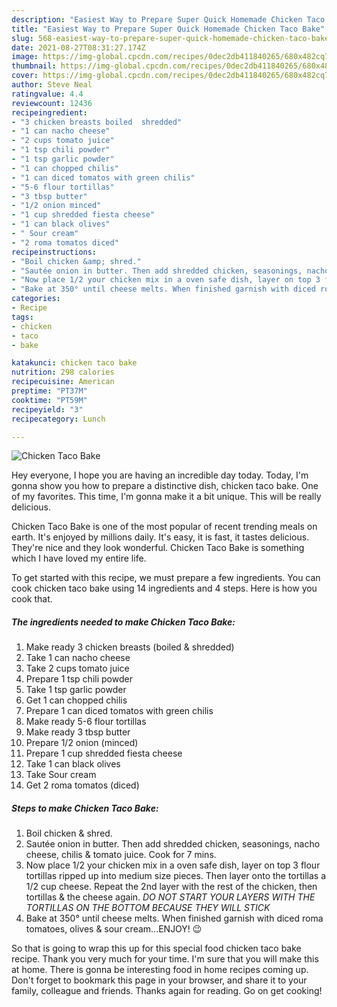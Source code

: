 ```yaml
---
description: "Easiest Way to Prepare Super Quick Homemade Chicken Taco Bake"
title: "Easiest Way to Prepare Super Quick Homemade Chicken Taco Bake"
slug: 568-easiest-way-to-prepare-super-quick-homemade-chicken-taco-bake
date: 2021-08-27T08:31:27.174Z
image: https://img-global.cpcdn.com/recipes/0dec2db411840265/680x482cq70/chicken-taco-bake-recipe-main-photo.jpg
thumbnail: https://img-global.cpcdn.com/recipes/0dec2db411840265/680x482cq70/chicken-taco-bake-recipe-main-photo.jpg
cover: https://img-global.cpcdn.com/recipes/0dec2db411840265/680x482cq70/chicken-taco-bake-recipe-main-photo.jpg
author: Steve Neal
ratingvalue: 4.4
reviewcount: 12436
recipeingredient:
- "3 chicken breasts boiled  shredded"
- "1 can nacho cheese"
- "2 cups tomato juice"
- "1 tsp chili powder"
- "1 tsp garlic powder"
- "1 can chopped chilis"
- "1 can diced tomatos with green chilis"
- "5-6 flour tortillas"
- "3 tbsp butter"
- "1/2 onion minced"
- "1 cup shredded fiesta cheese"
- "1 can black olives"
- " Sour cream"
- "2 roma tomatos diced"
recipeinstructions:
- "Boil chicken &amp; shred."
- "Sautée onion in butter. Then add shredded chicken, seasonings, nacho cheese, chilis &amp; tomato juice. Cook for 7 mins."
- "Now place 1/2 your chicken mix in a oven safe dish, layer on top 3 flour tortillas ripped up into medium size pieces. Then layer onto the tortillas a 1/2 cup cheese. Repeat the 2nd layer with the rest of the chicken, then tortillas &amp; the cheese again. *DO NOT START YOUR LAYERS WITH THE TORTILLAS ON THE BOTTOM BECAUSE THEY WILL STICK*"
- "Bake at 350° until cheese melts. When finished garnish with diced roma tomatoes, olives &amp; sour cream...ENJOY! 😉"
categories:
- Recipe
tags:
- chicken
- taco
- bake

katakunci: chicken taco bake 
nutrition: 298 calories
recipecuisine: American
preptime: "PT37M"
cooktime: "PT59M"
recipeyield: "3"
recipecategory: Lunch

---
```



![Chicken Taco Bake](https://img-global.cpcdn.com/recipes/0dec2db411840265/680x482cq70/chicken-taco-bake-recipe-main-photo.jpg)

Hey everyone, I hope you are having an incredible day today. Today, I'm gonna show you how to prepare a distinctive dish, chicken taco bake. One of my favorites. This time, I'm gonna make it a bit unique. This will be really delicious.

Chicken Taco Bake is one of the most popular of recent trending meals on earth. It's enjoyed by millions daily. It's easy, it is fast, it tastes delicious. They're nice and they look wonderful. Chicken Taco Bake is something which I have loved my entire life.




To get started with this recipe, we must prepare a few ingredients. You can cook chicken taco bake using 14 ingredients and 4 steps. Here is how you cook that.

<!--inarticleads1-->

##### The ingredients needed to make Chicken Taco Bake:

1. Make ready 3 chicken breasts (boiled &amp; shredded)
1. Take 1 can nacho cheese
1. Take 2 cups tomato juice
1. Prepare 1 tsp chili powder
1. Take 1 tsp garlic powder
1. Get 1 can chopped chilis
1. Prepare 1 can diced tomatos with green chilis
1. Make ready 5-6 flour tortillas
1. Make ready 3 tbsp butter
1. Prepare 1/2 onion (minced)
1. Prepare 1 cup shredded fiesta cheese
1. Take 1 can black olives
1. Take  Sour cream
1. Get 2 roma tomatos (diced)




<!--inarticleads2-->

##### Steps to make Chicken Taco Bake:

1. Boil chicken &amp; shred.
1. Sautée onion in butter. Then add shredded chicken, seasonings, nacho cheese, chilis &amp; tomato juice. Cook for 7 mins.
1. Now place 1/2 your chicken mix in a oven safe dish, layer on top 3 flour tortillas ripped up into medium size pieces. Then layer onto the tortillas a 1/2 cup cheese. Repeat the 2nd layer with the rest of the chicken, then tortillas &amp; the cheese again. *DO NOT START YOUR LAYERS WITH THE TORTILLAS ON THE BOTTOM BECAUSE THEY WILL STICK*
1. Bake at 350° until cheese melts. When finished garnish with diced roma tomatoes, olives &amp; sour cream...ENJOY! 😉




So that is going to wrap this up for this special food chicken taco bake recipe. Thank you very much for your time. I'm sure that you will make this at home. There is gonna be interesting food in home recipes coming up. Don't forget to bookmark this page in your browser, and share it to your family, colleague and friends. Thanks again for reading. Go on get cooking!
